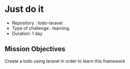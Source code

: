 # Just do it

- Repository : todo-laravel
- Type of challenge : learning
- Duration: 1 day

## Mission Objectives
Create a todo using laravel in order to learn this framework
